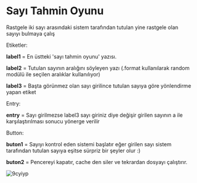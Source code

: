 # Sayı Tahmin Oyunu
Rastgele iki sayı arasındaki sistem tarafından tutulan yine rastgele olan sayıyı bulmaya çalış



Etiketler:

**label1** = En üstteki 'sayı tahmin oyunu' yazısı. 

**label2** = Tutulan sayının aralığını söyleyen yazı (.format kullanılarak random modülü ile seçilen aralıklar kullanılıyor)

**label3** = Başta görünmez olan sayı girilince tutulan sayıya göre yönlendirme yapan etiket

Entry:

**entry** = Sayı girilmezse label3 sayı giriniz diye değişir girilen sayının a ile karşılaştırılması sonucu yönerge verilir

Button:

**buton1** = Sayıyı kontrol eden sistemi başlatır eğer girilen sayı sistem tarafından tutulan sayıya eşitse sürpriz bir şeyler olur :) 

**buton2** = Pencereyi kapatır, cache den siler ve tekrardan dosyayı çalıştırır.

![9cyiyp](https://github.com/user-attachments/assets/18dd7384-e3fe-4b6d-8c35-0e15e904f1ef)


